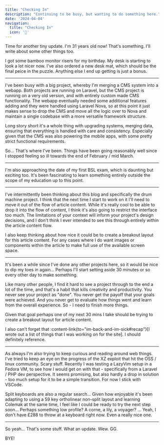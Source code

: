```yaml
---
title: "Checking In"
description: "Continuing to be busy, but wanting to do something here."
date: '2024-04-04'
navigation:
  title: "Checking In"
  icon: '👀'
---
```


Time for another tiny update. I'm 31 years old now! That's something. I'll write about some other things too.

<!--more-->

I got some bamboo monitor risers for my birthday. My desk is starting to look a lot nicer now. I've also ordered a new desk mat, which should be the final peice in the puzzle. Anything else I end up getting is just a bonus.

---

I've been busy with a big project, whereby I'm merging a CMS system into a webapp. Both projects are running on Laravel, but the CMS project is running on a very old version, and with entirely custom made CMS functionality. The webapp eventually needed some additional features adding and they were handled using Laravel Nova, so at this point it just makes sense to drop the CMS and move all the logic over to Nova and maintain a single codebase with a more versatile framework structure.

Long story short it's a whole thing with upgrading systems, merging data, ensuring that everything is handled with care and consistency. Especially given that the CMS was also powering the mobile apps, with some pretty strict functional requirements.

So... That's where I've been. Things have been going reasonably well since I stopped feeling so ill towards the end of February / mid March.

---

I'm also approaching the date of my first BSL exam, which is daunting but exciting too. It's been fascinating to learn something entirely outside the scope of my education up to this point.

---

I've intermittently been thinking about this blog and specifically the drum machine project. I think that the next time I start to work on it I'll need to move it out of the flow of article content. While it's really cool to be able to drop it into the flow of content, I think it's also going to restrict the interface too much. The limitations of your context will inform your project's design decisions, and I don't think I ever intended to see this through entirely within the article content flow.

I also keep thinking about how nice it could be to create a breakout layout for this article content. For any cases where I do want images or components within the article to make full use of the available screen space.

---

It's been a while since I've done any other projects here, so it would be nice to dip my toes in again... Perhaps I'll start setting aside 30 minutes or so every other day to make something.

Like many other people, I find it hard to see a project through to the end a lot of the time, and that's a habit that kills creativity and productivity. You never see your project as "done". You never get the payoff that your goals were achieved. And you never get to evaluate how things went and learn from the overall experience. So - I need to finish more things.

Given that goal perhaps one of my next 30 mins I take should be trying to create a breakout layout for article content.

I also can't forget that :content-link{to="im-back-and-im-sick#recap"}[I wrote out a list of things that I was working on for the site]. I should definitely reference.

---

As always I'm also trying to keep curious and reading around web things. I've tried to keep an eye on the progress of the XZ exploit that hit the OSS / linux community. Scary stuff. Recently I was testing a LazyVim setup in a Fedora VM, to see how I would get on with that - specifically from a Laravel / PHP dev perspective. It seems promising, but also hardly a drop in solution - too much setup for it to be a simple transition. For now I stick with VSCode.

Split keyboards are also a regular search... Given how enjoyable it's been adapting to using a 59 key ortholinear non-split layout and learning Colemak at the same time, I feel like I could be ready to try the next step soon... Perhaps something low profile? A corne, a lily, a voyager? ... Yeah, I don't have £288 to throw at a keyboard right now. Even a really nice one.

---

So yeah... That's some stuff. What an update. Wew.
GG.

BYE!